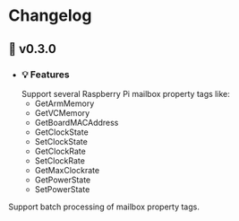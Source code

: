 # Changelog
## :carrot: v0.3.0
  - ### :bulb: Features
    Support several Raspberry Pi mailbox property tags like:<br>
    - GetArmMemory
    - GetVCMemory
    - GetBoardMACAddress
    - GetClockState
    - SetClockState
    - GetClockRate
    - SetClockRate
    - GetMaxClockrate
    - GetPowerState
    - SetPowerState

  Support batch processing of mailbox property tags.<br>
